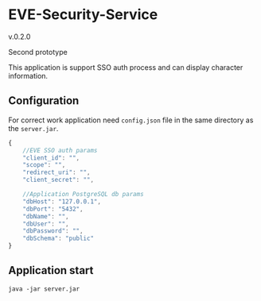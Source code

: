 # EVE-Security-Service

v.0.2.0

Second prototype

This application is support SSO auth process and can display character information.

## Configuration

For correct work application need `config.json` file in the same directory as the `server.jar`.
```javascript
{
    //EVE SSO auth params
    "client_id": "",
    "scope": "",
    "redirect_uri": "",
    "client_secret": "",

    //Application PostgreSQL db params
    "dbHost": "127.0.0.1",
    "dbPort": "5432",
    "dbName": "",
    "dbUser": "",
    "dbPassword": "",
    "dbSchema": "public"
}
```

## Application start

```
java -jar server.jar
```
